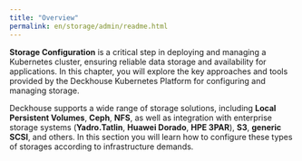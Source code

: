 ```yaml
---
title: "Overview"
permalink: en/storage/admin/readme.html
---
```


**Storage Configuration** is a critical step in deploying and managing a Kubernetes cluster, ensuring reliable data storage and availability for applications. In this chapter, you will explore the key approaches and tools provided by the Deckhouse Kubernetes Platform for configuring and managing storage.

Deckhouse supports a wide range of storage solutions, including **Local Persistent Volumes**, **Ceph**, **NFS**, as well as integration with enterprise storage systems (**Yadro.Tatlin**, **Huawei Dorado**, **HPE 3PAR**), **S3**, **generic SCSI**, and others. In this section you will learn how to configure these types of storages according to infrastructure demands.
